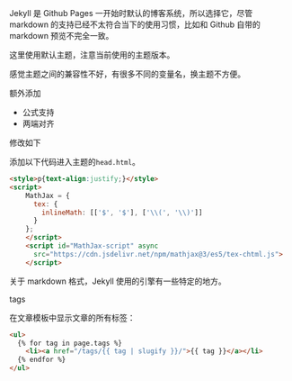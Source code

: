 Jekyll 是 Github Pages 一开始时默认的博客系统，所以选择它，尽管 markdown 的支持已经不太符合当下的使用习惯，比如和 Github 自带的 markdown 预览不完全一致。


这里使用默认主题，注意当前使用的主题版本。

感觉主题之间的兼容性不好，有很多不同的变量名，换主题不方便。



额外添加
- 公式支持
- 两端对齐

修改如下

添加以下代码进入主题的`head.html`。

```html
<style>p{text-align:justify;}</style>
<script>
	MathJax = {
	  tex: {
		inlineMath: [['$', '$'], ['\\(', '\\)']]
	  }
	};
	</script>
	<script id="MathJax-script" async
	  src="https://cdn.jsdelivr.net/npm/mathjax@3/es5/tex-chtml.js">
	</script>
```



关于 markdown 格式，Jekyll 使用的引擎有一些特定的地方。


tags

在文章模板中显示文章的所有标签：
```html
<ul>
  {% for tag in page.tags %}
    <li><a href="/tags/{{ tag | slugify }}/">{{ tag }}</a></li>
  {% endfor %}
</ul>
```